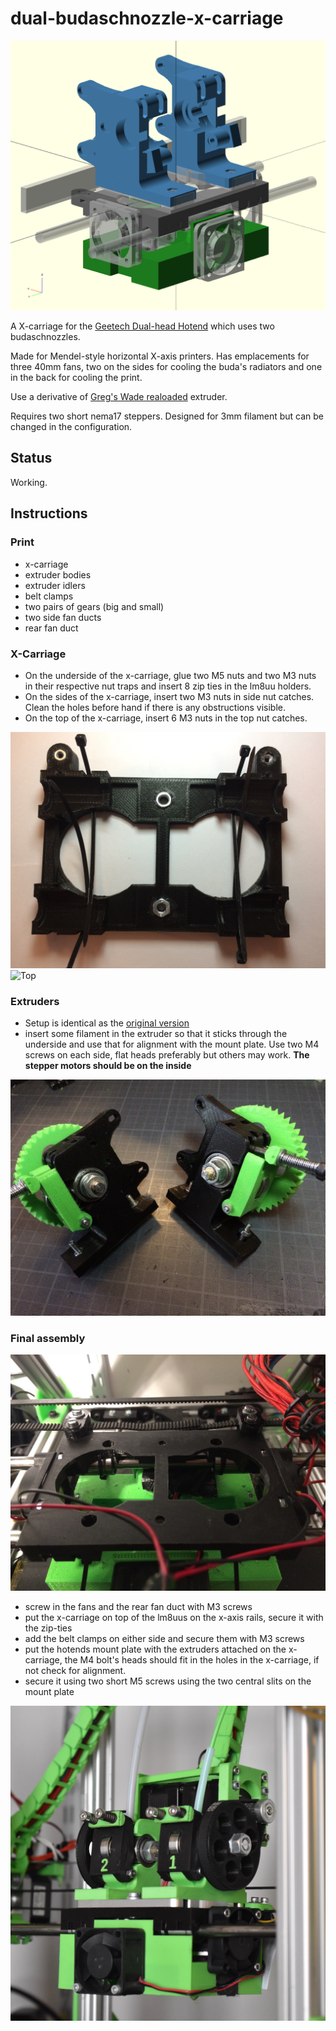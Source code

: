 dual-budaschnozzle-x-carriage
=============================

![Final picture](pics/render.PNG)

A X-carriage for the [Geetech Dual-head Hotend](http://www.geeetech.com/dualhead-hotend-extruder-0350405mm-nozzle-for-3mm-filament-p-749.html) which uses two budaschnozzles.

Made for Mendel-style horizontal X-axis printers. Has emplacements for three 40mm fans, two on the sides for cooling the buda's radiators and one in the back for cooling the print.

Use a derivative of [Greg's Wade realoaded](http://www.thingiverse.com/thing:18379) extruder.

Requires two short nema17 steppers. Designed for 3mm filament but can be changed in the configuration.

## Status

Working.

## Instructions

### Print
    
 * x-carriage
 * extruder bodies
 * extruder idlers
 * belt clamps
 * two pairs of gears (big and small)
 * two side fan ducts
 * rear fan duct 

### X-Carriage

 * On the underside of the x-carriage, glue two M5 nuts and two M3 nuts in their respective nut traps and insert 8 zip ties in the lm8uu holders.
 * On the sides of the x-carriage, insert two M3 nuts in side nut catches. Clean the holes before hand if there is any obstructions visible.
 * On the top of the x-carriage, insert 6 M3 nuts in the top nut catches.

![Bottom](pics/x-carriage-bottom.jpg)
![Top](pics/x-carriage-top.jpg)

### Extruders

 * Setup is identical as the [original version](http://www.thingiverse.com/thing:18379)
 * insert some filament in the extruder so that it sticks through the underside and use that for alignment with the mount plate. Use two M4 screws on each side, flat heads preferably but others may work. **The stepper motors should be on the inside**

![Extruders](pics/extruders.jpg)

### Final assembly

![Carriage on rails](pics/carriage_on_rails.jpg)

 * screw in the fans and the rear fan duct with M3 screws
 * put the x-carriage on top of the lm8uus on the x-axis rails, secure it with the zip-ties
 * add the belt clamps on either side and secure them with M3 screws
 * put the hotends mount plate with the extruders attached on the x-carriage, the M4 bolt's heads should fit in the holes in the x-carriage, if not check for alignment.
 * secure it using two short M5 screws using the two central slits on the mount plate

![Assembled](pics/project.jpg)
